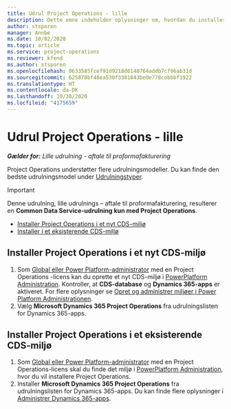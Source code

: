 ```yaml
---
title: Udrul Project Operations - lille
description: Dette emne indeholder oplysninger om, hvordan du installerer den lille udrulning af Project Operations - aftale til proformafakturering.
author: stsporen
manager: Annbe
ms.date: 10/02/2020
ms.topic: article
ms.service: project-operations
ms.reviewer: kfend
ms.author: stsporen
ms.openlocfilehash: 0633585fcef91d9218d6140764addb7cf96ab31d
ms.sourcegitcommit: 625878bf48ea530f3381843be0e778cebbbf1922
ms.translationtype: HT
ms.contentlocale: da-DK
ms.lasthandoff: 10/30/2020
ms.locfileid: "4175659"
---
```

# <a name="deploy-project-operations---lite"></a>Udrul Project Operations - lille

_**Gælder for:** Lille udrulning - aftale til proformafakturering_

Project Operations understøtter flere udrulningsmodeller. Du kan finde den bedste udrulningsmodel under [Udrulningstyper](determine-deployment-type.md).


> [!IMPORTANT]
> Denne udrulning, lille udrulnings – aftale til proformafakturering, resulterer en **Common Data Service-udrulning kun med Project Operations**.

- [Installer Project Operations i et nyt CDS-miljø](#new)
- [Installer i et eksisterende CDS-miljø](#existing)



## <a name="install-project-operations-to-a-new-cds-environment"></a><a name="new"></a>Installer Project Operations i et nyt CDS-miljø

1. Som [Global eller Power Platform-administrator](https://docs.microsoft.com/power-platform/admin/global-service-administrators-can-administer-without-license) med en Project Operations -licens kan du oprette et nyt CDS-miljø i [PowerPlatform Administration](https://admin.powerplatform.com). Kontroller, at **CDS-database** og **Dynamics 365-apps** er aktiveret. For flere oplysninger se [Opret og administrer miljøer i Power Platform Administrationen](https://docs.microsoft.com/power-platform/admin/create-environment#create-an-environment-in-the-power-platform-admin-center).
2. Vælg **Microsoft Dynamics 365 Project Operations** fra udrulningslisten for Dynamics 365-apps.


## <a name="install-project-operations-to-an-existing-cds-environment"></a><a name="existing"></a>Installer Project Operations i et eksisterende CDS-miljø

1. Som [Global eller Power Platform-administrator](https://docs.microsoft.com/power-platform/admin/global-service-administrators-can-administer-without-license) med en Project Operations-licens skal du finde det miljø i [PowerPlatform Administration](https://admin.powerplatform.com), hvor du vil installere Project Operations.
2. Installer **Microsoft Dynamics 365 Project Operations** fra udrulningslisten for Dynamics 365-apps. Du kan finde flere oplysninger i [Administrer Dynamics 365-apps](https://docs.microsoft.com/power-platform/admin/manage-apps).


